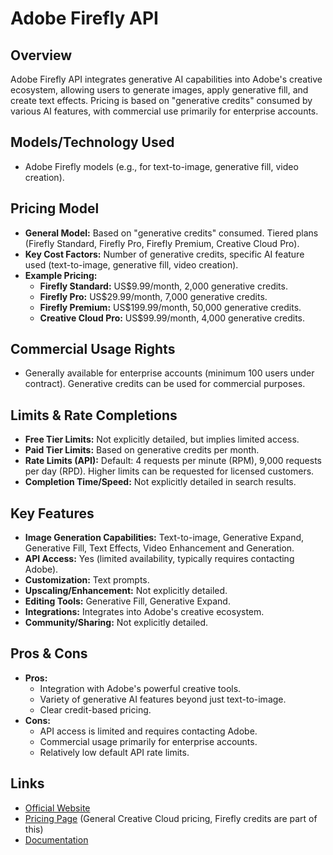 # Adobe Firefly API

## Overview
Adobe Firefly API integrates generative AI capabilities into Adobe's creative ecosystem, allowing users to generate images, apply generative fill, and create text effects. Pricing is based on "generative credits" consumed by various AI features, with commercial use primarily for enterprise accounts.

## Models/Technology Used
*   Adobe Firefly models (e.g., for text-to-image, generative fill, video creation).

## Pricing Model
*   **General Model:** Based on "generative credits" consumed. Tiered plans (Firefly Standard, Firefly Pro, Firefly Premium, Creative Cloud Pro).
*   **Key Cost Factors:** Number of generative credits, specific AI feature used (text-to-image, generative fill, video creation).
*   **Example Pricing:**
    *   **Firefly Standard:** US$9.99/month, 2,000 generative credits.
    *   **Firefly Pro:** US$29.99/month, 7,000 generative credits.
    *   **Firefly Premium:** US$199.99/month, 50,000 generative credits.
    *   **Creative Cloud Pro:** US$99.99/month, 4,000 generative credits.

## Commercial Usage Rights
*   Generally available for enterprise accounts (minimum 100 users under contract). Generative credits can be used for commercial purposes.

## Limits & Rate Completions
*   **Free Tier Limits:** Not explicitly detailed, but implies limited access.
*   **Paid Tier Limits:** Based on generative credits per month.
*   **Rate Limits (API):** Default: 4 requests per minute (RPM), 9,000 requests per day (RPD). Higher limits can be requested for licensed customers.
*   **Completion Time/Speed:** Not explicitly detailed in search results.

## Key Features
*   **Image Generation Capabilities:** Text-to-image, Generative Expand, Generative Fill, Text Effects, Video Enhancement and Generation.
*   **API Access:** Yes (limited availability, typically requires contacting Adobe).
*   **Customization:** Text prompts.
*   **Upscaling/Enhancement:** Not explicitly detailed.
*   **Editing Tools:** Generative Fill, Generative Expand.
*   **Integrations:** Integrates into Adobe's creative ecosystem.
*   **Community/Sharing:** Not explicitly detailed.

## Pros & Cons
*   **Pros:**
    *   Integration with Adobe's powerful creative tools.
    *   Variety of generative AI features beyond just text-to-image.
    *   Clear credit-based pricing.
*   **Cons:**
    *   API access is limited and requires contacting Adobe.
    *   Commercial usage primarily for enterprise accounts.
    *   Relatively low default API rate limits.

## Links
*   [Official Website](https://www.adobe.com/sensei/generative-ai/firefly.html)
*   [Pricing Page](https://www.adobe.com/creativecloud/plans.html) (General Creative Cloud pricing, Firefly credits are part of this)
*   [Documentation](https://developer.adobe.com/firefly-api/)